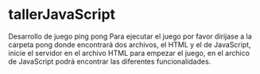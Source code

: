 # tallerJavaScript
Desarrollo de juego ping pong 
Para ejecutar el juego por favor dirijase a la carpeta pong donde encontrará dos archivos, el HTML y el de JavaScript, inicie el servidor en el archivo HTML para empezar el juego,
en el archico de JavaScript podrá encontrar las diferentes funcionalidades.
